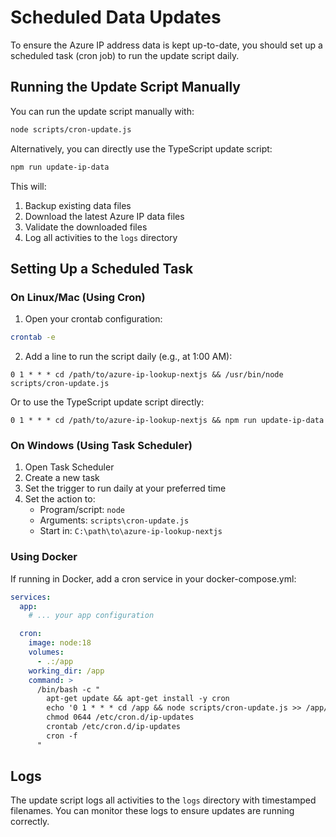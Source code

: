 # Scheduled Data Updates

To ensure the Azure IP address data is kept up-to-date, you should set up a scheduled task (cron job) to run the update script daily.

## Running the Update Script Manually

You can run the update script manually with:

```bash
node scripts/cron-update.js
```

Alternatively, you can directly use the TypeScript update script:

```bash
npm run update-ip-data
```

This will:
1. Backup existing data files
2. Download the latest Azure IP data files
3. Validate the downloaded files
4. Log all activities to the `logs` directory

## Setting Up a Scheduled Task

### On Linux/Mac (Using Cron)

1. Open your crontab configuration:
```bash
crontab -e
```

2. Add a line to run the script daily (e.g., at 1:00 AM):
```
0 1 * * * cd /path/to/azure-ip-lookup-nextjs && /usr/bin/node scripts/cron-update.js
```

Or to use the TypeScript update script directly:
```
0 1 * * * cd /path/to/azure-ip-lookup-nextjs && npm run update-ip-data
```

### On Windows (Using Task Scheduler)

1. Open Task Scheduler
2. Create a new task
3. Set the trigger to run daily at your preferred time
4. Set the action to:
   - Program/script: `node`
   - Arguments: `scripts\cron-update.js`
   - Start in: `C:\path\to\azure-ip-lookup-nextjs`

### Using Docker

If running in Docker, add a cron service in your docker-compose.yml:

```yaml
services:
  app:
    # ... your app configuration

  cron:
    image: node:18
    volumes:
      - .:/app
    working_dir: /app
    command: >
      /bin/bash -c "
        apt-get update && apt-get install -y cron
        echo '0 1 * * * cd /app && node scripts/cron-update.js >> /app/logs/cron.log 2>&1' > /etc/cron.d/ip-updates
        chmod 0644 /etc/cron.d/ip-updates
        crontab /etc/cron.d/ip-updates
        cron -f
      "
```

## Logs

The update script logs all activities to the `logs` directory with timestamped filenames. You can monitor these logs to ensure updates are running correctly.
